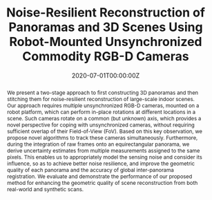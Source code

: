 ---
title: "Noise-Resilient Reconstruction of Panoramas and 3D Scenes Using Robot-Mounted Unsynchronized Commodity RGB-D Cameras"
authors:
- admin
- Beichen Li
- Yan-Pei Cao
- Hongbo Fu
- Yu-Kun Lai
- Leif Kobbelt
- Shi-Min Hu
author_notes:
- 
- 
- 
- 
- 
- 
- "Corresponding Author"
date: "2020-07-01T00:00:00Z"
# doi:  "10.1145/3389412"

# Schedule page publish date (NOT publication's date).
publishDate: "2020-07-01T00:00:00Z"

# Publication type.
# Accepts a single type but formatted as a YAML list (for Hugo requirements).
# Enter a publication type from the CSL standard.
publication_types: ["article-journal"]

# Publication name and optional abbreviated publication name.
publication: "ACM Transactions on Graphics"
publication_short: "**TOG**"

abstract: We present a two-stage approach to first constructing 3D panoramas and then stitching them for noise-resilient reconstruction of large-scale indoor scenes. Our approach requires multiple unsynchronized RGB-D cameras, mounted on a robot platform, which can perform in-place rotations at different locations in a scene. Such cameras rotate on a common (but unknown) axis, which provides a novel perspective for coping with unsynchronized cameras, without requiring sufficient overlap of their Field-of-View (FoV). Based on this key observation, we propose novel algorithms to track these cameras simultaneously. Furthermore, during the integration of raw frames onto an equirectangular panorama, we derive uncertainty estimates from multiple measurements assigned to the same pixels. This enables us to appropriately model the sensing noise and consider its influence, so as to achieve better noise resilience, and improve the geometric quality of each panorama and the accuracy of global inter-panorama registration. We evaluate and demonstrate the performance of our proposed method for enhancing the geometric quality of scene reconstruction from both real-world and synthetic scans.

# Summary. An optional shortened abstract.
# summary: Lorem ipsum dolor sit amet, consectetur adipiscing elit. Duis posuere tellus ac convallis placerat. Proin tincidunt magna sed ex sollicitudin condimentum.

tags:
- 3D Reconstruction
- TOG
featured: false

# links:
# - name: ""
#   url: ""
url_pdf: 'https://dl.acm.org/doi/abs/10.1145/3389412'
url_code: ''
url_dataset: ''
url_poster: ''
url_project: ''
url_slides: ''
url_source: ''
url_video: ''

# Featured image
# To use, add an image named `featured.jpg/png` to your page's folder. 
image:
  caption: ""
  focal_point: ""
  preview_only: false

# Associated Projects (optional).
#   Associate this publication with one or more of your projects.
#   Simply enter your project's folder or file name without extension.
#   E.g. `internal-project` references `content/project/internal-project/index.md`.
#   Otherwise, set `projects: []`.
projects: []

# Slides (optional).
#   Associate this publication with Markdown slides.
#   Simply enter your slide deck's filename without extension.
#   E.g. `slides: "example"` references `content/slides/example/index.md`.
#   Otherwise, set `slides: ""`.
slides: ""
---